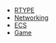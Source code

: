 <!-- docs/_sidebar.md -->

* [RTYPE](/)
* [Networking](/Networking/?id=networking "The Networking")
* [ECS](/ECS/ "The ECS")
* [Game](/Game/?id=game "The Game")